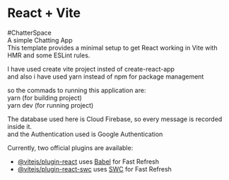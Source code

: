 # React + Vite
#ChatterSpace     
A simple Chatting App     
This template provides a minimal setup to get React working in Vite with HMR and some ESLint rules.

I have used create vite project insted of create-react-app  
and also i have used yarn instead of npm for package management

so the commads to running this application are:    
yarn (for building project)     
yarn dev (for running project)

The database used here is Cloud Firebase, so every message is recorded inside it.    
and the Authentication used is Google Authentication

Currently, two official plugins are available:

- [@vitejs/plugin-react](https://github.com/vitejs/vite-plugin-react/blob/main/packages/plugin-react/README.md) uses [Babel](https://babeljs.io/) for Fast Refresh
- [@vitejs/plugin-react-swc](https://github.com/vitejs/vite-plugin-react-swc) uses [SWC](https://swc.rs/) for Fast Refresh


